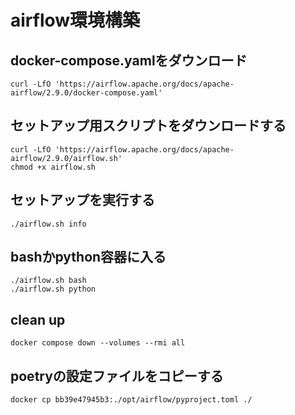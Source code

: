 # airflow環境構築

## docker-compose.yamlをダウンロード

```
curl -LfO 'https://airflow.apache.org/docs/apache-airflow/2.9.0/docker-compose.yaml'
```

## セットアップ用スクリプトをダウンロードする
```
curl -LfO 'https://airflow.apache.org/docs/apache-airflow/2.9.0/airflow.sh'
chmod +x airflow.sh
```

## セットアップを実行する
```
./airflow.sh info
```
## bashかpython容器に入る
```
./airflow.sh bash
./airflow.sh python
```

## clean up
```
docker compose down --volumes --rmi all
```

## poetryの設定ファイルをコピーする
```
docker cp bb39e47945b3:./opt/airflow/pyproject.toml ./
```